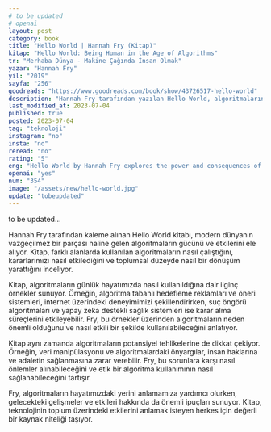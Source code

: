 ```yaml
---
# to be updated
# openai
layout: post
category: book
title: "Hello World | Hannah Fry (Kitap)"
kitap: "Hello World: Being Human in the Age of Algorithms"
tr: "Merhaba Dünya - Makine Çağında İnsan Olmak"
yazar: "Hannah Fry"
yil: "2019"
sayfa: "256"
goodreads: "https://www.goodreads.com/book/show/43726517-hello-world"
description: "Hannah Fry tarafından yazılan Hello World, algoritmaların gücünü ve sonuçlarını araştırarak, farklı alanlardaki etkilerini keşfeder ve okuyucuları rol ve etkileri üzerine düşünmeye çağırır."
last_modified_at: 2023-07-04
published: true
posted: 2023-07-04
tag: "teknoloji"
instagram: "no"
insta: "no"
reread: "no"
rating: "5"
eng: "Hello World by Hannah Fry explores the power and consequences of algorithms in our lives, delving into their impact on different domains and urging readers to reflect on their role and influence."
openai: "yes"
num: "354"
image: "/assets/new/hello-world.jpg"
update: "tobeupdated"
---
```


to be updated...

Hannah Fry tarafından kaleme alınan Hello World kitabı, modern dünyanın vazgeçilmez bir parçası haline gelen algoritmaların gücünü ve etkilerini ele alıyor. Kitap, farklı alanlarda kullanılan algoritmaların nasıl çalıştığını, kararlarımızı nasıl etkilediğini ve toplumsal düzeyde nasıl bir dönüşüm yarattığını inceliyor.

Kitap, algoritmaların günlük hayatımızda nasıl kullanıldığına dair ilginç örnekler sunuyor. Örneğin, algoritma tabanlı hedefleme reklamları ve öneri sistemleri, internet üzerindeki deneyimimizi şekillendirirken, suç öngörü algoritmaları ve yapay zeka destekli sağlık sistemleri ise karar alma süreçlerini etkileyebilir. Fry, bu örnekler üzerinden algoritmaların neden önemli olduğunu ve nasıl etkili bir şekilde kullanılabileceğini anlatıyor.

Kitap aynı zamanda algoritmaların potansiyel tehlikelerine de dikkat çekiyor. Örneğin, veri manipülasyonu ve algoritmalardaki önyargılar, insan haklarına ve adaletin sağlanmasına zarar verebilir. Fry, bu sorunlara karşı nasıl önlemler alınabileceğini ve etik bir algoritma kullanımının nasıl sağlanabileceğini tartışır.

Fry, algoritmaların hayatımızdaki yerini anlamamıza yardımcı olurken, gelecekteki gelişmeler ve etkileri hakkında da önemli ipuçları sunuyor. Kitap, teknolojinin toplum üzerindeki etkilerini anlamak isteyen herkes için değerli bir kaynak niteliği taşıyor.
